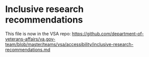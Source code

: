 # Inclusive research recommendations

This file is now in the VSA repo: https://github.com/department-of-veterans-affairs/va.gov-team/blob/master/teams/vsa/accessibility/inclusive-research-recommendations.md
